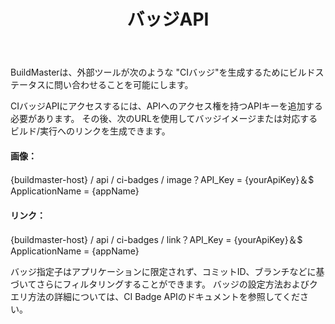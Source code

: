 ﻿---
title: バッジAPI
keywords: buildmaster
sequence: 10
show-related-content: false
---


BuildMasterは、外部ツールが次のような "CIバッジ"を生成するためにビルドステータスに問い合わせることを可能にします。

CIバッジAPIにアクセスするには、APIへのアクセス権を持つAPIキーを追加する必要があります。 その後、次のURLを使用してバッジイメージまたは対応するビルド/実行へのリンクを生成できます。

#### 画像：  
{buildmaster-host} / api / ci-badges / image？API_Key = {yourApiKey}＆$ ApplicationName = {appName}  

#### リンク：
{buildmaster-host} / api / ci-badges / link？API_Key = {yourApiKey}＆$ ApplicationName = {appName}

バッジ指定子はアプリケーションに限定されず、コミットID、ブランチなどに基づいてさらにフィルタリングすることができます。 バッジの設定方法およびクエリ方法の詳細については、CI Badge APIのドキュメントを参照してください。
